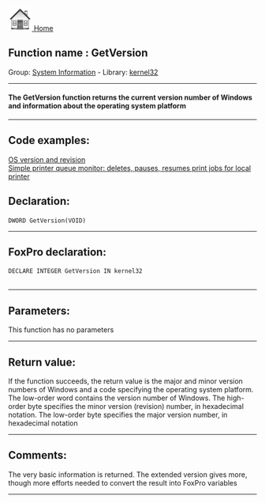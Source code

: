 [<img src="../../images/home.png"> Home ](https://github.com/VFPX/Win32API)  

## Function name : GetVersion
Group: [System Information](../../functions_group.md#System_Information)  -  Library: [kernel32](../../libraries.md#kernel32)  
***  


#### The GetVersion function returns the current version number of Windows and information about the operating system platform
***  


## Code examples:
[OS version and revision](../../samples/sample_022.md)  
[Simple printer queue monitor: deletes, pauses, resumes print jobs for local printer](../../samples/sample_373.md)  

## Declaration:
```foxpro  
DWORD GetVersion(VOID)  
```  
***  


## FoxPro declaration:
```foxpro  
DECLARE INTEGER GetVersion IN kernel32
  
```  
***  


## Parameters:
This function has no parameters  
***  


## Return value:
If the function succeeds, the return value is the major and minor version numbers of Windows and a code specifying the operating system platform. The low-order word contains the version number of Windows. The high-order byte specifies the minor version (revision) number, in hexadecimal notation. The low-order byte specifies the major version number, in hexadecimal notation  
***  


## Comments:
The very basic information is returned. The extended version gives more, though more efforts needed to convert the result into FoxPro variables  
  
***  

